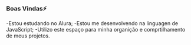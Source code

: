 ### Boas Vindas⚡

-Estou estudando no Alura;
-Estou me desenvolvendo na linguagen de JavaScript;
-Utilizo este espaço para minha organição e comprtilhamento de meus projetos.


